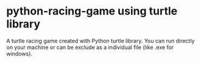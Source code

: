 ﻿# python-racing-game using turtle library
 
A turtle racing game created with Python turtle library. You can run directly on your machine or can be exclude as a individual file (like .exe for windows). 
